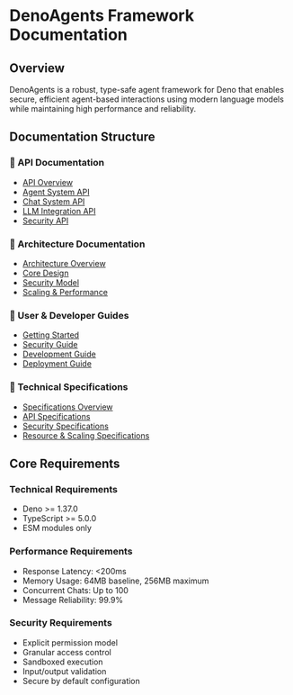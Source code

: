 # DenoAgents Framework Documentation

## Overview
DenoAgents is a robust, type-safe agent framework for Deno that enables secure, efficient agent-based interactions using modern language models while maintaining high performance and reliability.

## Documentation Structure

### 📁 API Documentation
- [API Overview](./api/README.md)
- [Agent System API](./api/agent-system.md)
- [Chat System API](./api/chat-system.md)
- [LLM Integration API](./api/llm-integration.md)
- [Security API](./api/security.md)

### 📁 Architecture Documentation
- [Architecture Overview](./architecture/README.md)
- [Core Design](./architecture/core-design.md)
- [Security Model](./architecture/security-model.md)
- [Scaling & Performance](./architecture/scaling.md)

### 📁 User & Developer Guides
- [Getting Started](./guides/getting-started.md)
- [Security Guide](./guides/security-guide.md)
- [Development Guide](./guides/development.md)
- [Deployment Guide](./guides/deployment.md)

### 📁 Technical Specifications
- [Specifications Overview](./specs/README.md)
- [API Specifications](./specs/api-specs.md)
- [Security Specifications](./specs/security-specs.md)
- [Resource & Scaling Specifications](./specs/resource-specs.md)

## Core Requirements

### Technical Requirements
- Deno >= 1.37.0
- TypeScript >= 5.0.0
- ESM modules only

### Performance Requirements
- Response Latency: <200ms
- Memory Usage: 64MB baseline, 256MB maximum
- Concurrent Chats: Up to 100
- Message Reliability: 99.9%

### Security Requirements
- Explicit permission model
- Granular access control
- Sandboxed execution
- Input/output validation
- Secure by default configuration
